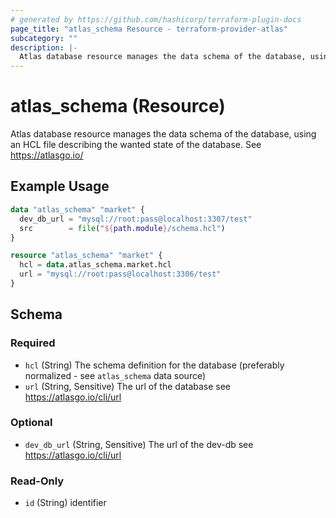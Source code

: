 ```yaml
---
# generated by https://github.com/hashicorp/terraform-plugin-docs
page_title: "atlas_schema Resource - terraform-provider-atlas"
subcategory: ""
description: |-
  Atlas database resource manages the data schema of the database, using an HCL file describing the wanted state of the database. See https://atlasgo.io/
---
```


# atlas_schema (Resource)

Atlas database resource manages the data schema of the database, using an HCL file describing the wanted state of the database. See https://atlasgo.io/

## Example Usage

```terraform
data "atlas_schema" "market" {
  dev_db_url = "mysql://root:pass@localhost:3307/test"
  src        = file("${path.module}/schema.hcl")
}

resource "atlas_schema" "market" {
  hcl = data.atlas_schema.market.hcl
  url = "mysql://root:pass@localhost:3306/test"
}
```

<!-- schema generated by tfplugindocs -->
## Schema

### Required

- `hcl` (String) The schema definition for the database (preferably normalized - see `atlas_schema` data source)
- `url` (String, Sensitive) The url of the database see https://atlasgo.io/cli/url

### Optional

- `dev_db_url` (String, Sensitive) The url of the dev-db see https://atlasgo.io/cli/url

### Read-Only

- `id` (String) identifier


